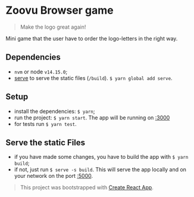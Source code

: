 # Zoovu Browser game

> Make the logo great again!

Mini game that the user have to order the logo-letters in the right way.

## Dependencies

- `nvm` or node `v14.15.0`;
- [serve](https://www.npmjs.com/package/serve) to serve the static files (`/build`). `$ yarn global add serve`.

## Setup

- install the dependencies: `$ yarn`;
- run the project: `$ yarn start`. The app will be running on [:3000](http://localhost:3000)
- for tests run `$ yarn test`.

## Serve the static Files

- if you have made some changes, you have to build the app with `$ yarn build`;
- if not, just run `$ serve -s build`. This will serve the app locally and on your network on the port [:5000](http://localhost:5000).

> This project was bootstrapped with [Create React App](https://github.com/facebook/create-react-app).
